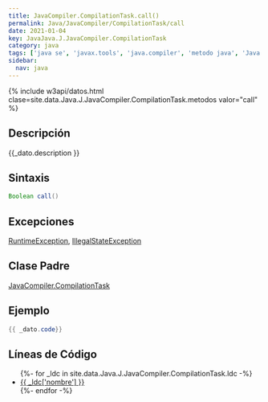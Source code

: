 ```yaml
---
title: JavaCompiler.CompilationTask.call()
permalink: Java/JavaCompiler/CompilationTask/call
date: 2021-01-04
key: JavaJava.J.JavaCompiler.CompilationTask
category: java
tags: ['java se', 'javax.tools', 'java.compiler', 'metodo java', 'Java 1.0']
sidebar: 
  nav: java
---
```


{% include w3api/datos.html clase=site.data.Java.J.JavaCompiler.CompilationTask.metodos valor="call" %}

## Descripción
{{_dato.description }}

## Sintaxis
~~~java
Boolean call()
~~~

## Excepciones
[RuntimeException](/Java/RuntimeException/), [IllegalStateException](/Java/IllegalStateException/)

## Clase Padre
[JavaCompiler.CompilationTask](/Java/JavaCompiler/CompilationTask/)

## Ejemplo
~~~java
{{ _dato.code}}
~~~

## Líneas de Código
<ul>
{%- for _ldc in site.data.Java.J.JavaCompiler.CompilationTask.ldc -%}
   <li>
       <a href="{{_ldc['url'] }}">{{ _ldc['nombre'] }}</a>
   </li>
{%- endfor -%}
</ul>
